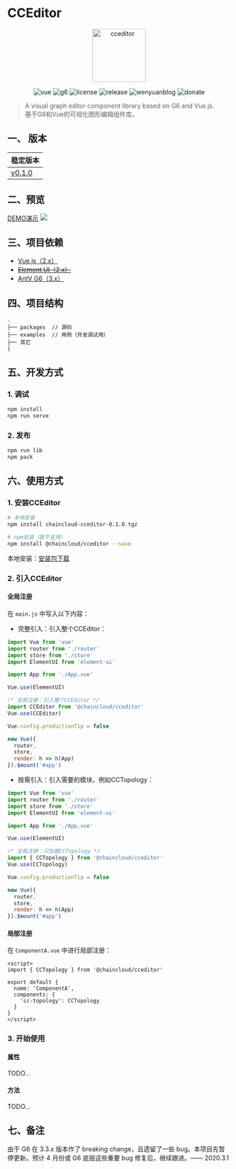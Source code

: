 # CCEditor

<p align="center">
  <img src="https://www.wenyuanblog.com/medias/logo/cceditor.png" alt="cceditor" width="120" hegiht="120"/>
</p>

<p align="center">
  <img alt="vue" src="https://img.shields.io/badge/vue-2.6.10-brightgreen.svg?style=flat-square">
  <img alt="g6" src="https://img.shields.io/badge/g6-3.1.1-brightgreen.svg?style=flat-square">
  <img alt="license" src="https://img.shields.io/badge/license-MIT-green.svg?style=flat-square">
  <img alt="release" src="https://img.shields.io/badge/release-v0.1.0-blue.svg?style=flat-square">
  <a href="https://www.wenyuanblog.com/" style="text-decoration: none;">
    <img src="https://img.shields.io/badge/about-My%20Blog-46BC99.svg?style=flat-square" alt="wenyuanblog">
  </a>
  <a href="https://www.wenyuanblog.com/medias/reward/wechatpay.png"  style="text-decoration: none;">
    <img src="https://img.shields.io/badge/%24-donate-ff69b4.svg?style=flat-square" alt="donate">
  </a>
</p>

> A visual graph editor component library based on G6 and Vue.js. </br>
> 基于G6和Vue的可视化图形编辑组件库。

## 一、 版本

| 稳定版本 |
| :-------- |
| [v0.1.0](https://github.com/winyuan/cceditor/tree/master) |

## 二、预览

[DEMO演示](http://cceditor.wenyuanblog.com)
![](./docs/preview.png)

## 三、项目依赖

* [Vue.js（2.x）](https://cn.vuejs.org/)
* ~~[Element UI（2.x）](https://element.eleme.cn/2.0/#/zh-CN)~~
* [AntV G6（3.x）](http://antv.alipay.com/zh-cn/index.html)

## 四、项目结构

```
.
├── packages  // 源码
├── examples  // 用例（开发调试用）
├── 其它
|
```

## 五、开发方式

### 1. 调试

```bash
npm install
npm run serve
```

### 2. 发布

```bash
npm run lib
npm pack
```

## 六、使用方式

### 1. 安装CCEditor

```bash
# 本地安装
npm install chaincloud-cceditor-0.1.0.tgz

# npm安装（暂不支持）
npm install @chaincloud/cceditor --save
```
本地安装：[安装包下载](https://github.com/winyuan/cceditor/releases)

### 2. 引入CCEditor

#### 全局注册

在 `main.js` 中写入以下内容：
* 完整引入：引入整个CCEditor：

```javascript
import Vue from 'vue'
import router from './router'
import store from './store'
import ElementUI from 'element-ui'

import App from './App.vue'

Vue.use(ElementUI)

/* 全局注册：引入整个CCEditor */
import CCEditor from '@chaincloud/cceditor'
Vue.use(CCEditor)

Vue.config.productionTip = false

new Vue({
  router,
  store,
  render: h => h(App)
}).$mount('#app')
```
* 按需引入：引入需要的模块，例如CCTopology：

```javascript
import Vue from 'vue'
import router from './router'
import store from './store'
import ElementUI from 'element-ui'

import App from './App.vue'

Vue.use(ElementUI)

/* 全局注册：只加载CCTopology */
import { CCTopology } from '@chaincloud/cceditor'
Vue.use(CCTopology)

Vue.config.productionTip = false

new Vue({
  router,
  store,
  render: h => h(App)
}).$mount('#app')
```

#### 局部注册

在 `ComponentA.vue` 中进行局部注册：
```vue
<script>
import { CCTopology } from '@chaincloud/cceditor'

export default {
  name: 'ComponentA',
  components: {
    'cc-topology': CCTopology
  }
}
</script>
```

### 3. 开始使用

#### 属性

TODO...

#### 方法

TODO...

## 七、备注

由于 G6 在 3.3.x 版本作了 breaking change，且遗留了一些 bug。本项目先暂停更新。预计 4 月份或 G6 底层这些重要 bug 修复后，继续跟进。—— 2020.3.1